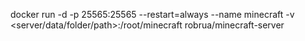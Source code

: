 docker run -d -p 25565:25565 --restart=always --name minecraft -v <server/data/folder/path>:/root/minecraft robrua/minecraft-server